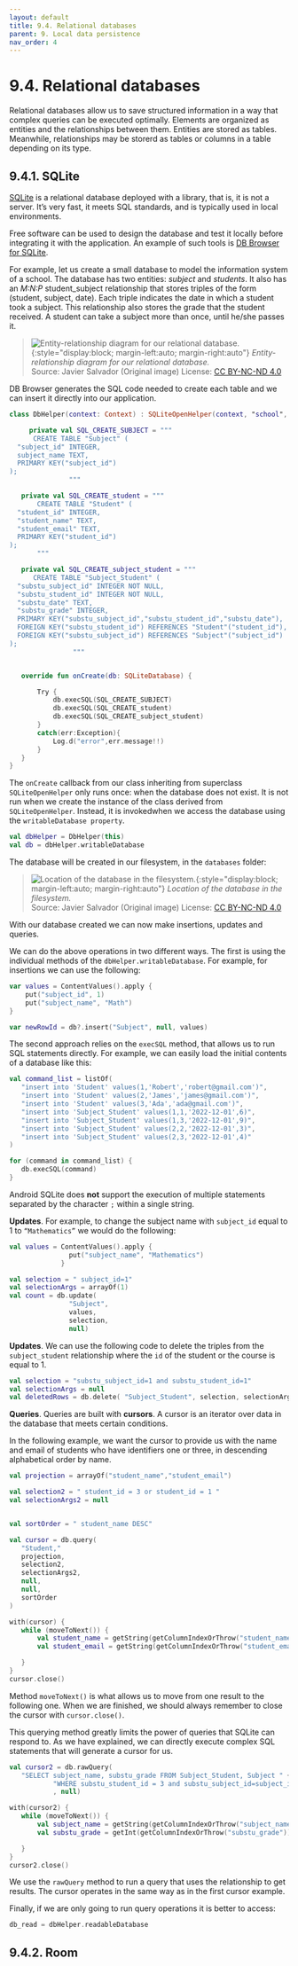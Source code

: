 ```yaml
---
layout: default
title: 9.4. Relational databases
parent: 9. Local data persistence
nav_order: 4
---
```


# 9.4. Relational databases

Relational databases allow us to save structured information in a way that complex queries can be executed optimally. Elements are organized as entities and the relationships between them. Entities are stored as tables. Meanwhile, relationships may be storerd as tables or columns in a table depending on its type.

## 9.4.1. SQLite

[SQLite](https://www.sqlite.org) is a relational database deployed with a library, that is, it is not a server. It’s very fast, it meets SQL standards, and is typically used in local environments.

Free software can be used to design the database and test it locally before integrating it with the application. An example of such tools is [DB Browser for SQLite](https://sqlitebrowser.org/dl/).

For example, let us create a small database to model the information system of a school. The database has two entities: *subject* and *students*. It also has an *M:N:P* student_subject relationship that stores triples of the form (student, subject, date). Each triple indicates the date in which a student took a subject. This relationship also stores the grade that the student received. A student can take a subject more than once, until he/she passes it.

> ![Entity-relationship diagram for our relational database.](/images/09/er-diagram.png){:style="display:block; margin-left:auto; margin-right:auto"}
> *Entity-relationship diagram for our relational database.*  
> Source: Javier Salvador (Original image) License: [CC BY-NC-ND 4.0](https://creativecommons.org/licenses/by-nc-nd/4.0/)

DB Browser generates the SQL code needed to create each table and we can insert it directly into our application.

```kotlin
class DbHelper(context: Context) : SQLiteOpenHelper(context, "school", null, 1) {

     private val SQL_CREATE_SUBJECT = """
      CREATE TABLE "Subject" (
  "subject_id" INTEGER,
  subject_name TEXT,
  PRIMARY KEY("subject_id")
);
               """

   private val SQL_CREATE_student = """
       CREATE TABLE "Student" (
  "student_id" INTEGER,
  "student_name" TEXT,
  "student_email" TEXT,
  PRIMARY KEY("student_id")
);
       """

   private val SQL_CREATE_subject_student = """
      CREATE TABLE "Subject_Student" (
  "substu_subject_id" INTEGER NOT NULL,
  "substu_student_id" INTEGER NOT NULL,
  "substu_date" TEXT,
  "substu_grade" INTEGER,
  PRIMARY KEY("substu_subject_id","substu_student_id","substu_date"),
  FOREIGN KEY("substu_student_id") REFERENCES "Student"("student_id"),
  FOREIGN KEY("substu_subject_id") REFERENCES "Subject"("subject_id")
);
                """


   override fun onCreate(db: SQLiteDatabase) {

       Try {
           db.execSQL(SQL_CREATE_SUBJECT)
           db.execSQL(SQL_CREATE_student)
           db.execSQL(SQL_CREATE_subject_student)
       }
       catch(err:Exception){
           Log.d("error",err.message!!)
       }
   }
}
```

The `onCreate` callback from our class inheriting from superclass `SQLiteOpenHelper` only runs once: when the database does not exist. It is not run when we create the instance of the class derived from `SQLiteOpenHelper`. Instead, it is invokedwhen we access the database using the `writableDatabase property`.

```kotlin
val dbHelper = DbHelper(this)
val db = dbHelper.writableDatabase
```

The database will be created in our filesystem, in the `databases` folder:

> ![Location of the database in the filesystem.](/images/09/database-directory.jpg){:style="display:block; margin-left:auto; margin-right:auto"}
> *Location of the database in the filesystem.*  
> Source: Javier Salvador (Original image) License: [CC BY-NC-ND 4.0](https://creativecommons.org/licenses/by-nc-nd/4.0/)

With our database created we can now make insertions, updates and queries.

We can do the above operations in two different ways. The first is using the individual methods of the `dbHelper.writableDatabase`. For example, for insertions we can use the following:

```kotlin
var values = ContentValues().apply {
    put("subject_id", 1)
    put("subject_name", "Math")
}

var newRowId = db?.insert("Subject", null, values)
```

The second approach relies on the `execSQL` method, that allows us to run SQL statements directly. For example, we can easily load the initial contents of a database like this:

```kotlin
val command_list = listOf(
   "insert into 'Student' values(1,'Robert','robert@gmail.com')",
   "insert into 'Student' values(2,'James','james@gmail.com')",
   "insert into 'Student' values(3,'Ada','ada@gmail.com')",
   "insert into 'Subject_Student' values(1,1,'2022-12-01',6)",
   "insert into 'Subject_Student' values(1,3,'2022-12-01',9)",
   "insert into 'Subject_Student' values(2,2,'2022-12-01',3)",
   "insert into 'Subject_Student' values(2,3,'2022-12-01',4)"
)

for (command in command_list) {
   db.execSQL(command)
}
```

Android SQLite does **not** support the execution of multiple statements separated by the character `;` within a single string.

**Updates**. For example, to change the subject name with `subject_id` equal to 1 to `“Mathematics”` we would do the following:

```kotlin
val values = ContentValues().apply {
               put("subject_name", "Mathematics")
             }

val selection = " subject_id=1"
val selectionArgs = arrayOf(1)
val count = db.update(
               "Subject",
               values,
               selection,
               null)
```

**Updates**. We can use the following code to delete the triples from the `subject_student` relationship where the `id` of the student or the course is equal to 1.

```kotlin
val selection = "substu_subject_id=1 and substu_student_id=1"
val selectionArgs = null
val deletedRows = db.delete( "Subject_Student", selection, selectionArgs)
```


**Queries**. Queries are built with **cursors**. A cursor is an iterator over data in the database that meets certain conditions.

In the following example, we want the cursor to provide us with the name and email of students who have identifiers one or three, in descending alphabetical order by name.

```kotlin
val projection = arrayOf("student_name","student_email")

val selection2 = " student_id = 3 or student_id = 1 "
val selectionArgs2 = null


val sortOrder = " student_name DESC"

val cursor = db.query(
   "Student,"
   projection,
   selection2,
   selectionArgs2,
   null,
   null,
   sortOrder
)

with(cursor) {
   while (moveToNext()) {
       val student_name = getString(getColumnIndexOrThrow("student_name"))
       val student_email = getString(getColumnIndexOrThrow("student_email"))

   }
}
cursor.close()
```

Method `moveToNext()` is what allows us to move from one result to the following one. When we are finished, we should always remember to close the cursor with `cursor.close()`.

This querying method greatly limits the power of queries that SQLite can respond to. As we have explained, we can directly execute complex SQL statements that will generate a cursor for us. 

```kotlin
val cursor2 = db.rawQuery(
   "SELECT subject_name, substu_grade FROM Subject_Student, Subject " +
           "WHERE substu_student_id = 3 and substu_subject_id=subject_id"
           , null)

with(cursor2) {
   while (moveToNext()) {
       val subject_name = getString(getColumnIndexOrThrow("subject_name"))
       val substu_grade = getInt(getColumnIndexOrThrow("substu_grade"))

   }
}
cursor2.close()
```

We use the `rawQuery` method to run a query that uses the relationship to get results. The cursor operates in the same way as in the first cursor example.

Finally, if we are only going to run query operations it is better to access:

```kotlin
db_read = dbHelper.readableDatabase
```




## 9.4.2. Room
